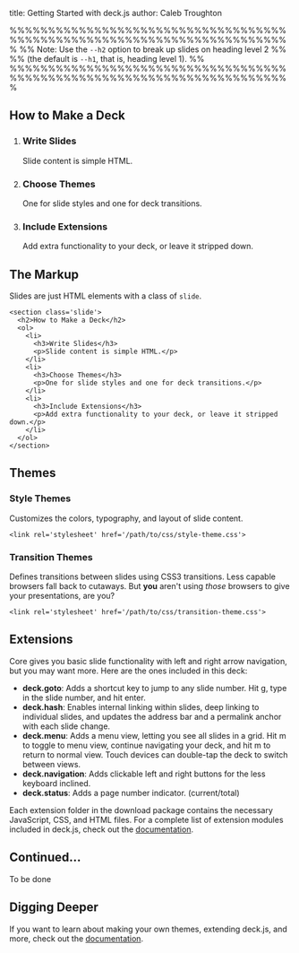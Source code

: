 title: Getting Started with deck.js
author: Caleb Troughton

%%%%%%%%%%%%%%%%%%%%%%%%%%%%%%%%%%%%%%%%%%%%%%%%%%%%%%%%%%%%%%%%%%%%%%%%%
%% Note: Use the `--h2` option to break up slides on heading level 2   %%
%% (the default is `--h1`, that is, heading level 1).                  %%
%%%%%%%%%%%%%%%%%%%%%%%%%%%%%%%%%%%%%%%%%%%%%%%%%%%%%%%%%%%%%%%%%%%%%%%%%


## How to Make a Deck

1. ### Write Slides
   Slide content is simple HTML.
2. ### Choose Themes
   One for slide styles and one for deck transitions.
3. ### Include Extensions
   Add extra functionality to your deck, or leave it stripped down.


## The Markup

Slides are just HTML elements with a class of `slide`.

    <section class='slide'>
      <h2>How to Make a Deck</h2>
      <ol>
        <li>
          <h3>Write Slides</h3>
          <p>Slide content is simple HTML.</p>
        </li>
        <li>
          <h3>Choose Themes</h3>
          <p>One for slide styles and one for deck transitions.</p>
        </li>
        <li>
          <h3>Include Extensions</h3>
          <p>Add extra functionality to your deck, or leave it stripped down.</p>
        </li>
      </ol>
    </section>


## Themes

### Style Themes

Customizes the colors, typography, and layout of slide content.

    <link rel='stylesheet' href='/path/to/css/style-theme.css'>

### Transition Themes

Defines transitions between slides using CSS3 transitions.
Less capable browsers fall back to cutaways. But __you__ aren't using _those_ browsers
to give your presentations, are you?

    <link rel='stylesheet' href='/path/to/css/transition-theme.css'>


## Extensions

Core gives you basic slide functionality with left and right arrow navigation,
but you may want more. Here are the ones included in this deck:

- **deck.goto**: Adds a shortcut key to jump to any slide number.  Hit g, type in the slide number, and hit enter.
- **deck.hash**: Enables internal linking within slides, deep linking to individual slides, and updates the address bar and a permalink anchor with each slide change.
- **deck.menu**: Adds a menu view, letting you see all slides in a grid. Hit m to toggle to menu view, continue navigating your deck, and hit m to return to normal view. Touch devices can double-tap the deck to switch between views.
- **deck.navigation**: Adds clickable left and right buttons for the less keyboard inclined.
- **deck.status**: Adds a page number indicator. (current/total)

Each extension folder in the download package contains the necessary JavaScript, CSS, and HTML files. For a complete list of extension modules included in deck.js, check out the  [documentation](http://imakewebthings.github.com/deck.js/docs).


## Continued...

To be done


## Digging Deeper

If you want to learn about making your own themes,
extending deck.js, and more, check out the [documentation](http://imakewebthings.github.com/deck.js/docs).
